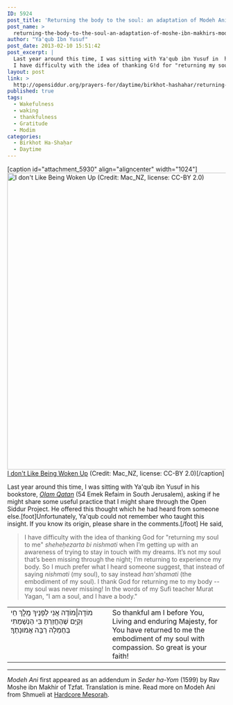 ```yaml
---
ID: 5924
post_title: 'Returning the body to the soul: an adaptation of Modeh Ani by Moshe ibn Makhir'
post_name: >
  returning-the-body-to-the-soul-an-adaptation-of-moshe-ibn-makhirs-modeh-ani
author: "Ya'qub Ibn Yusuf"
post_date: 2013-02-10 15:51:42
post_excerpt: |
  Last year around this time, I was sitting with Ya'qub ibn Yusuf in  his bookstore, <em><a href="http://www.olamqatan.com">Olam Qatan</a></em> (54 Emek Refaim in South Jerusalem), asking if he might share some useful practice that I might share through the Open Siddur Project. He offered this thought which he had heard from someone else: <blockquote>
  I have difficulty with the idea of thanking G!d for "returning my soul to me" <em>sheheḥezarta bi nishmati</em> while I'm still endeavoring to remain in touch with my dreams. So I much prefer what someone else suggested, that instead of saying <em>nishmati</em> (my soul), to say instead <em>han'shamati</em> (the embodiment of my soul). I thank G!d for returning me to my body -- my soul was never missing. </blockquote>
layout: post
link: >
  http://opensiddur.org/prayers-for/daytime/birkhot-hashahar/returning-the-body-to-the-soul-an-adaptation-of-moshe-ibn-makhirs-modeh-ani/
published: true
tags:
  - Wakefulness
  - waking
  - thankfulness
  - Gratitude
  - Modim
categories:
  - Birkhot Ha-Shaḥar
  - Daytime
---
```

[caption id="attachment_5930" align="aligncenter" width="1024"]<a href="http://opensiddur.org/wp-content/uploads/2013/02/4750137908_8620188e6d_b.jpg"><img src="http://opensiddur.org/wp-content/uploads/2013/02/4750137908_8620188e6d_b.jpg" alt="I don&#039;t Like Being Woken Up (Credit: Mac_NZ, license: CC-BY 2.0)" width="1024" height="683" class="size-full wp-image-5930" /></a> <a href="http://www.flickr.com/photos/macnz2000/4750137908/">I don't Like Being Woken Up</a> (Credit: Mac_NZ, license: CC-BY 2.0)[/caption]

Last year around this time, I was sitting with Ya'qub ibn Yusuf in  his bookstore, <em><a href="http://www.olamqatan.com">Olam Qatan</a></em> (54 Emek Refaim in South Jerusalem), asking if he might share some useful practice that I might share through the Open Siddur Project. He offered this thought which he had heard from someone else.[foot]Unfortunately, Ya'qub could not remember who taught this insight. If you know its origin, please share in the comments.[/foot] He said,

<blockquote>
I have difficulty with the idea of thanking God for "returning my soul to me" <em>sheheḥezarta bi nishmati</em> when I’m getting up with an awareness of trying to stay in touch with my dreams. It’s not my soul that’s been missing through the night; I’m returning to experience my body. So I much prefer what I heard someone suggest, that instead of saying <em>nishmati</em> (my soul), to say instead <em>han'shamati</em> (the embodiment of my soul). I thank God for returning me to my body -- my soul was never missing! In the words of my Sufi teacher Murat Yagan, “I am a soul, and I have a body."</blockquote>

<table style="margin-left: auto;margin-right: auto;">
<tbody>
<tr>
<td style="vertical-align:top;" width="46%">
<div class="liturgy"><span lang="he">
מוֹדָה|מוֹדֶה אֲנִי לְפָנֶיךָ
מֶֽלֳךְ חַי וְקַיָּם
שֶׁהֶחֱזַרְתָּ בִּי
הַנְשָׁמַתִי
בְּחֶמְלָה
רַבָּה אֱמוּנָתֶךָ‏׃
</span></div></td>
 
<td style="vertical-align:top;" width="53%"><div class="english">
So thankful am I before You,
Living and enduring Majesty,
for You have returned to me 
the embodiment of my soul
with compassion.
So great is your faith!</td>
</tr>
</tbody>
</tbody></tbody></tbody></table>


<hr />
<em>Modeh Ani</em> first appeared as an addendum in <em>Seder ha-Yom</em> (1599) by Rav Moshe ibn Makhir of Tzfat. Translation is mine. Read more on Modeh Ani from Shmueli at <a href="https://hardcoremesorah.wordpress.com/2011/08/20/modeh-ani-i-give-thanks-before-you/">Hardcore Mesorah</a>.